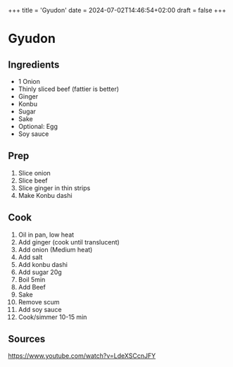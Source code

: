 +++
title = 'Gyudon'
date = 2024-07-02T14:46:54+02:00
draft = false
+++

# Gyudon
## Ingredients
- 1 Onion
- Thinly sliced beef (fattier is better)
- Ginger
- Konbu
- Sugar
- Sake
- Optional: Egg
- Soy sauce

## Prep
1. Slice onion
2. Slice beef
3. Slice ginger in thin strips
4. Make Konbu dashi
## Cook
1. Oil in pan, low heat
2. Add ginger (cook until translucent)
3. Add onion (Medium heat)
4. Add salt
5. Add konbu dashi
6. Add sugar 20g
7. Boil 5min
8. Add Beef
9. Sake
10. Remove scum
11. Add soy sauce
12. Cook/simmer 10-15 min

## Sources
https://www.youtube.com/watch?v=LdeXSCcnJFY